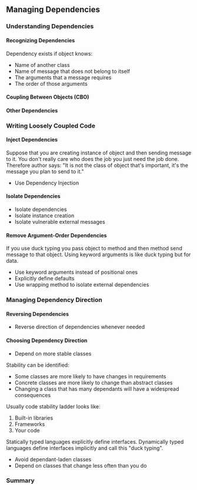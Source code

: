 ## Managing Dependencies

### Understanding Dependencies
#### Recognizing Dependencies
Dependency exists if object knows:
* Name of another class
* Name of message that does not 
belong to itself
* The arguments that a message requires
* The order of those arguments
#### Coupling Between Objects (CBO)
#### Other Dependencies

### Writing Loosely Coupled Code
#### Inject Dependencies
Suppose that you are creating instance of 
object and then sending message to it. 
You don't really care who does the job you 
just need the job done. Therefore author says:
"It is not the class of object that's important, 
it's the message you plan to send to it."
* Use Dependency Injection
#### Isolate Dependencies
* Isolate dependencies
* Isolate instance creation
* Isolate vulnerable external messages
#### Remove Argument-Order Dependencies
If you use duck typing you pass object 
to method and then method send message to that 
object. Using keyword arguments is like 
duck typing but for data.

* Use keyword arguments instead of positional ones
* Explicitly define defaults
* Use wrapping method to isolate external dependencies

### Managing Dependency Direction
#### Reversing Dependencies
* Reverse direction of dependencies whenever needed
#### Choosing Dependency Direction
* Depend on more stable classes

Stability can be identified:
* Some classes are more likely to have changes 
in requirements
* Concrete classes are more likely to change 
than abstract classes
* Changing a class that has many dependants 
will have a widespread consequences

Usually code stability ladder looks like:
1. Built-in libraries
2. Frameworks
3. Your code

Statically typed languages explicitly define interfaces. 
Dynamically typed languages define interfaces implicitly 
and call this "duck typing".

* Avoid dependant-laden classes
* Depend on classes that change less often than you do

### Summary
